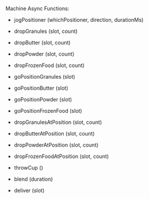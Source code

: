 Machine Async Functions:

- jogPositioner (whichPositioner, direction, durationMs)

- dropGranules (slot, count)
- dropButter (slot, count)
- dropPowder (slot, count)
- dropFrozenFood (slot, count)

- goPositionGranules (slot)
- goPositionButter (slot)
- goPositionPowder (slot)
- goPositionFrozenFood (slot)

- dropGranulesAtPosition (slot, count)
- dropButterAtPosition (slot, count)
- dropPowderAtPosition (slot, count)
- dropFrozenFoodAtPosition (slot, count)

- throwCup ()
- blend (duration)
- deliver (slot)
